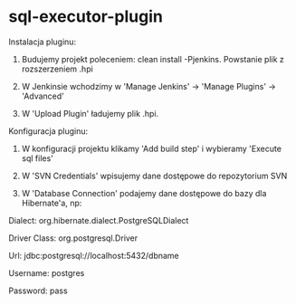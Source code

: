 # sql-executor-plugin
Instalacja pluginu:

1. Budujemy projekt poleceniem: clean install -Pjenkins. Powstanie plik z rozszerzeniem .hpi

2. W Jenkinsie wchodzimy w 'Manage Jenkins' -> 'Manage Plugins' -> 'Advanced'

3. W 'Upload Plugin' ładujemy plik .hpi.

Konfiguracja pluginu:

1. W konfiguracji projektu klikamy 'Add build step' i wybieramy 'Execute sql files'

2. W 'SVN Credentials' wpisujemy dane dostępowe do repozytorium SVN

3. W 'Database Connection' podajemy dane dostępowe do bazy dla Hibernate'a, np:

  Dialect: org.hibernate.dialect.PostgreSQLDialect

  Driver Class: org.postgresql.Driver

  Url: jdbc:postgresql://localhost:5432/dbname

  Username: postgres

  Password: pass
